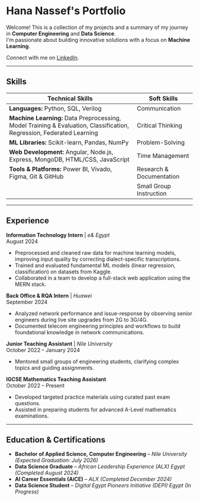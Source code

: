 # Hana Nassef's Portfolio

Welcome! This is a collection of my projects and a summary of my journey in **Computer Engineering** and **Data Science**.  
I'm passionate about building innovative solutions with a focus on **Machine Learning**.

Connect with me on [LinkedIn](https://www.linkedin.com/in/hana-nassef/).


---

## Skills

| **Technical Skills** | **Soft Skills** |
|----------------------|-----------------|
| **Languages:** Python, SQL, Verilog | Communication |
| **Machine Learning:** Data Preprocessing, Model Training & Evaluation, Classification, Regression, Federated Learning | Critical Thinking |
| **ML Libraries:** Scikit-learn, Pandas, NumPy | Problem-Solving |
| **Web Development:** Angular, Node.js, Express, MongoDB, HTML/CSS, JavaScript | Time Management |
| **Tools & Platforms:** Power BI, Vivado, Figma, Git & GitHub | Research & Documentation |
|  | Small Group Instruction |

---


## Experience

**Information Technology Intern** | *e& Egypt*  
August 2024  
- Preprocessed and cleaned raw data for machine learning models, improving input quality by correcting dialect-specific transcriptions.
- Trained and evaluated fundamental ML models (linear regression, classification) on datasets from Kaggle.
- Collaborated in a team to develop a full-stack web application using the MERN stack.

**Back Office & RQA Intern** | *Huawei*  
September 2024  
- Analyzed network performance and issue-response by observing senior engineers during live site upgrades from 2G to 3G/4G.
- Documented telecom engineering principles and workflows to build foundational knowledge in network communications.

**Junior Teaching Assistant** | *Nile University*  
October 2022 – January 2024  
- Mentored small groups of engineering students, clarifying complex topics and guiding assignments.

**IGCSE Mathematics Teaching Assistant**  
October 2022 – Present  
- Developed targeted practice materials using curated past exam questions.
- Assisted in preparing students for advanced A-Level mathematics examinations.

---

## Education & Certifications

- **Bachelor of Applied Science, Computer Engineering** – *Nile University*  
  *(Expected Graduation: July 2026)*
- **Data Science Graduate** – *African Leadership Experience (ALX) Egypt* *(Completed August 2024)*
- **AI Career Essentials (AiCE)** – *ALX* *(Completed December 2024)*
- **Data Science Student** – *Digital Egypt Pioneers Initiative (DEPI) Egypt* *(In Progress)*
